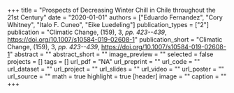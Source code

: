+++
title = "Prospects of Decreasing Winter Chill in Chile throughout the 21st Century"
date = "2020-01-01"
authors = ["Eduardo Fernandez", "Cory Whitney", "Italo F. Cuneo", "Eike Luedeling"]
publication_types = ["2"]
publication = "Climatic Change, (159), 3, _pp. 423--439_, https://doi.org/10.1007/s10584-019-02608-1"
publication_short = "Climatic Change, (159), 3, _pp. 423--439_, https://doi.org/10.1007/s10584-019-02608-1"
abstract = ""
abstract_short = ""
image_preview = ""
selected = false
projects = []
tags = []
url_pdf = "NA"
url_preprint = ""
url_code = ""
url_dataset = ""
url_project = ""
url_slides = ""
url_video = ""
url_poster = ""
url_source = ""
math = true
highlight = true
[header]
image = ""
caption = ""
+++
